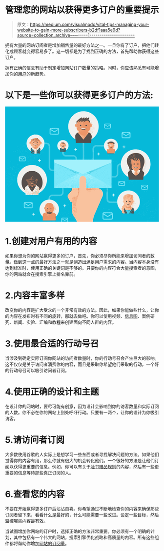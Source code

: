 # 管理您的网站以获得更多订户的重要提示

> 原文：<https://medium.com/visualmodo/vital-tips-managing-your-website-to-gain-more-subscribers-b2df1aaa5e9d?source=collection_archive---------1----------------------->

拥有大量的网站订阅者是增加销售量的最好方法之一。一旦你有了订户，把他们转化成顾客就变得容易多了。这一切都是为了找到正确的方法，首先帮助你获得这些订户。

拥有正确的信息有助于制定增加网站订户数量的策略。同时，你应该熟悉有可能增加你的[用户](https://visualmodo.com/)的新趋势。

# 以下是一些你可以获得更多订户的方法:

![](img/8cec4e431ccec969d6a5debe4988c80b.png)

# 1.创建对用户有用的内容

如果你想为你的网站赢得更多的订户，首先，你必须尽你所能来增加访问者的数量。做到这一点的最好方法之一就是创造出[满足](https://awards.visualmodo.com/)用户需求的内容。当内容本身没有达到标准时，使用正确的关键词是不够的。只要你的内容符合大量搜索者的意图，你的网站就会在搜索引擎上排名靠前。

# 2.内容丰富多样

改变你的内容是扩大受众的一个非常有效的方法。因此，如果你能做些什么，让你的内容在发布时有不同的旋转，那就去做吧。你可以使用视频、[信息图](https://visualmodo.com/blog/)、案例研究、新闻、实验、汇编和教程来创建面向不同人群的内容。

# 3.使用最合适的行动号召

当涉及到确定实际订阅你网站的访问者数量时，你的行动号召会产生巨大的影响。这不仅仅是关于访问者消费你的内容，而且是采取你希望他们采取的行动。一个好的行动号召可以吸引访问者订阅。

# 4.使用正确的设计和主题

在设计你的网站时，要尽可能有创意，因为设计会影响到你的访客数量和实际订阅的人数。你不必在你的网站上到处呼吁行动。只要有一两个，让你的设计为你吸引访客。

# 5.请访问者订阅

大多数使用谷歌的人实际上是想学习一些东西或者寻找解决问题的方法。如果他们觉得你的内容有用，那么你就有很大的机会转化他们。一个很好的方法是让他们订阅以获得更重要的信息。例如，你可以有关于[脸书赠品规则](https://nationalsweepstakescompany.com/blog/facebook-giveaway-rules/)的内容，然后有一些更重要的信息等待那些真正订阅的人。

# 6.查看您的内容

不要在开始赢得更多订户后沾沾自喜。你希望通过不断地检查你的内容来确保那些订阅者留下来，看看什么是最好的，什么可能需要一些改进。设定一些目标，然后监控哪些内容最有效。

当试图增加你网站的订户时，选择正确的方法非常重要。你必须有一个明确的计划，其中包括有一个伟大的网站，搜索引擎优化战略和高质量的内容。所有这些组件都将帮助你增加[网站的订阅量](https://www.entrepreneur.com/article/243573)。